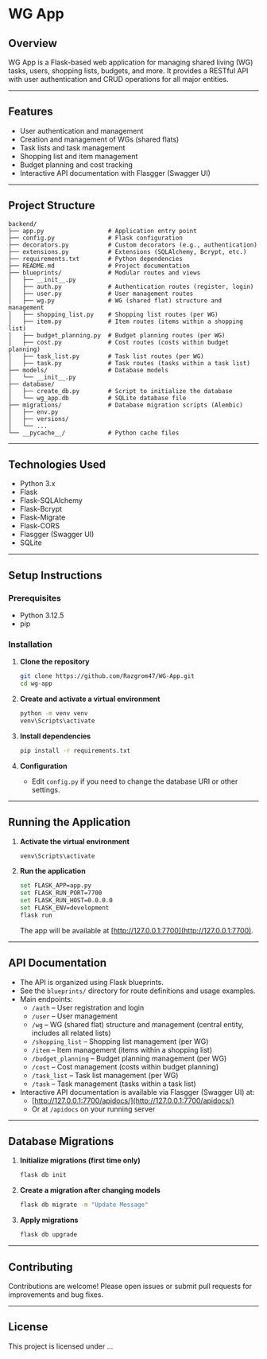 # WG App

## Overview
WG App is a Flask-based web application for managing shared living (WG) tasks, users, shopping lists, budgets, and more. It provides a RESTful API with user authentication and CRUD operations for all major entities.

---

## Features

- User authentication and management
- Creation and management of WGs (shared flats)
- Task lists and task management
- Shopping list and item management
- Budget planning and cost tracking
- Interactive API documentation with Flasgger (Swagger UI)

---

## Project Structure

```
backend/
├── app.py                  # Application entry point
├── config.py               # Flask configuration
├── decorators.py           # Custom decorators (e.g., authentication)
├── extensions.py           # Extensions (SQLAlchemy, Bcrypt, etc.)
├── requirements.txt        # Python dependencies
├── README.md               # Project documentation
├── blueprints/             # Modular routes and views
│   ├── __init__.py
│   ├── auth.py             # Authentication routes (register, login)
│   ├── user.py             # User management routes
│   ├── wg.py               # WG (shared flat) structure and management
│   ├── shopping_list.py    # Shopping list routes (per WG)
│   ├── item.py             # Item routes (items within a shopping list)
│   ├── budget_planning.py  # Budget planning routes (per WG)
│   ├── cost.py             # Cost routes (costs within budget planning)
│   ├── task_list.py        # Task list routes (per WG)
│   ├── task.py             # Task routes (tasks within a task list)
├── models/                 # Database models
│   └── __init__.py
├── database/
│   ├── create_db.py        # Script to initialize the database
│   └── wg_app.db           # SQLite database file
├── migrations/             # Database migration scripts (Alembic)
│   ├── env.py
│   ├── versions/
│   └── ...
└── __pycache__/            # Python cache files
```

---

## Technologies Used

- Python 3.x
- Flask
- Flask-SQLAlchemy
- Flask-Bcrypt
- Flask-Migrate
- Flask-CORS
- Flasgger (Swagger UI)
- SQLite

---

## Setup Instructions

### Prerequisites

- Python 3.12.5
- pip

### Installation

1. **Clone the repository**
   ```bash
   git clone https://github.com/Razgrom47/WG-App.git 
   cd wg-app
   ```

2. **Create and activate a virtual environment**
   ```bash
   python -m venv venv
   venv\Scripts\activate
   ```

3. **Install dependencies**
   ```bash
   pip install -r requirements.txt
   ```

4. **Configuration**
   - Edit `config.py` if you need to change the database URI or other settings.

---

## Running the Application

1. **Activate the virtual environment**
   ```bash
   venv\Scripts\activate
   ```

2. **Run the application**
   ```bash
   set FLASK_APP=app.py
   set FLASK_RUN_PORT=7700
   set FLASK_RUN_HOST=0.0.0.0
   set FLASK_ENV=development
   flask run
   ```
   The app will be available at [http://127.0.0.1:7700](http://127.0.0.1:7700).

---

## API Documentation

- The API is organized using Flask blueprints.
- See the `blueprints/` directory for route definitions and usage examples.
- Main endpoints:
  - `/auth` – User registration and login
  - `/user` – User management
  - `/wg` – WG (shared flat) structure and management (central entity, includes all related lists)
  - `/shopping_list` – Shopping list management (per WG)
  - `/item` – Item management (items within a shopping list)
  - `/budget_planning` – Budget planning management (per WG)
  - `/cost` – Cost management (costs within budget planning)
  - `/task_list` – Task list management (per WG)
  - `/task` – Task management (tasks within a task list)
- Interactive API documentation is available via Flasgger (Swagger UI) at:
  - [http://127.0.0.1:7700/apidocs/](http://127.0.0.1:7700/apidocs/)
  - Or at `/apidocs` on your running server

---

## Database Migrations

1. **Initialize migrations (first time only)**
   ```bash
   flask db init
   ```

2. **Create a migration after changing models**
   ```bash
   flask db migrate -m "Update Message"
   ```

3. **Apply migrations**
   ```bash
   flask db upgrade
   ```

---

## Contributing

Contributions are welcome! Please open issues or submit pull requests for improvements and bug fixes.

---

## License

This project is licensed under ...